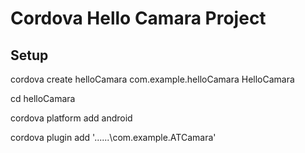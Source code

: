 # Cordova Hello Camara Project
## Setup
cordova create helloCamara com.example.helloCamara HelloCamara

cd helloCamara

cordova platform add android

cordova plugin add '..\..\..\com.example.ATCamara'
